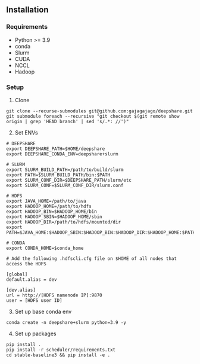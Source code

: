 ## Installation

### Requirements
- Python >= 3.9
- conda
- Slurm
- CUDA
- NCCL
- Hadoop

### Setup

1. Clone 
```
git clone --recurse-submodules git@github.com:gajagajago/deepshare.git
git submodule foreach --recursive "git checkout $(git remote show origin | grep 'HEAD branch' | sed 's/.*: //')"
```

2. Set ENVs 
```
# DEEPSHARE
export DEEPSHARE_PATH=$HOME/deepshare
export DEEPSHARE_CONDA_ENV=deepshare+slurm

# SLURM
export SLURM_BUILD_PATH=/path/to/build/slurm
export PATH=$SLURM_BUILD_PATH/bin:$PATH
export SLURM_CONF_DIR=$DEEPSHARE_PATH/slurm/etc
export SLURM_CONF=$SLURM_CONF_DIR/slurm.conf

# HDFS
export JAVA_HOME=/path/to/java
export HADOOP_HOME=/path/to/hdfs
export HADOOP_BIN=$HADOOP_HOME/bin
export HADOOP_SBIN=$HADOOP_HOME/sbin
export HADOOP_DIR=/path/to/hdfs/mounted/dir
export PATH=$JAVA_HOME:$HADOOP_SBIN:$HADOOP_BIN:$HADOOP_DIR:$HADOOP_HOME:$PATH

# CONDA
export CONDA_HOME=$conda_home
```

```
# Add the following .hdfscli.cfg file on $HOME of all nodes that access the HDFS

[global]
default.alias = dev

[dev.alias]
url = http://[HDFS namenode IP]:9870
user = [HDFS user ID]
```

3. Set up base conda env
```
conda create -n deepshare+slurm python=3.9 -y
```

4. Set up packages
```
pip install .
pip install -r scheduler/requirements.txt
cd stable-baseline3 && pip install -e .
```
